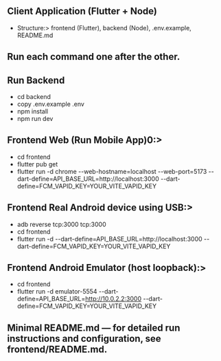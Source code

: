 ## Client Application (Flutter + Node)

* Structure:> frontend (Flutter), backend (Node), .env.example, README.md

Run each command one after the other.
-------------------------------------
## Run Backend
* cd backend
* copy .env.example .env
* npm install
* npm run dev

## Frontend Web (Run Mobile App)0:> 
* cd frontend 
* flutter pub get
* flutter run -d chrome --web-hostname=localhost --web-port=5173 --dart-define=API_BASE_URL=http://localhost:3000 --dart-define=FCM_VAPID_KEY=YOUR_VITE_VAPID_KEY
    
## Frontend Real Android device using USB:>
* adb reverse tcp:3000 tcp:3000
* cd frontend 
* flutter run -d <device-id> --dart-define=API_BASE_URL=http://localhost:3000 --dart-define=FCM_VAPID_KEY=YOUR_VITE_VAPID_KEY
  
## Frontend Android Emulator (host loopback):>
* cd frontend
* flutter run -d emulator-5554 --dart-define=API_BASE_URL=http://10.0.2.2:3000 --dart-define=FCM_VAPID_KEY=YOUR_VITE_VAPID_KEY

## Minimal README.md — for detailed run instructions and configuration, see frontend/README.md.
